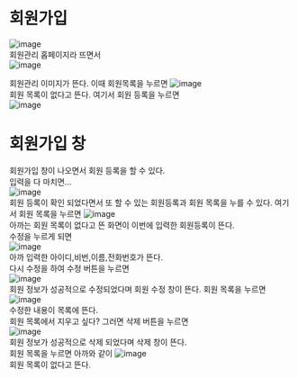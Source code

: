 # 회원가입
![image](https://user-images.githubusercontent.com/109999600/181663814-774b9c33-c803-4c50-9c81-ec161b484123.png)
<br>회원관리 홉페이지라 뜨면서<br>
![image](https://user-images.githubusercontent.com/109999600/181663873-a05998ae-c02d-4809-87af-f51da7f5d774.png)

회원관리 이미지가 뜬다.
이때 회원목록을 누르면
![image](https://user-images.githubusercontent.com/109999600/181664051-d0cd984b-68b3-44fa-988d-1e316aa8c835.png)
<br>
회원 목록이 없다고 뜬다.
여기서 회원 등록을 누르면<br> 
![image](https://user-images.githubusercontent.com/109999600/181664306-3905fb1f-d8ad-4707-867b-44fdffd86548.png)
<br>
# 회원가입 창
회원가입 창이 나오면서 회원 등록을 할 수 있다.<br>
입력을 다 마치면...<br>
![image](https://user-images.githubusercontent.com/109999600/181664709-5cb32fc9-5f4f-4afe-8092-a4ac6ec9305d.png)<br>
회원 등록이 확인 되었다면서 또 할 수 있는 회원등록과 회원 목록을 누를 수 있다.
여기서 회원 목록을 누르면
![image](https://user-images.githubusercontent.com/109999600/181664943-dae8936a-d4a7-49c2-bedd-d2b8bf82842f.png)
<br>
아까는 회원 목록이 없다고 뜬 화면이 이번에 입력한 회원등록이 뜬다.<br>
수정을 누르게 되면<br>
![image](https://user-images.githubusercontent.com/109999600/181665252-9866f76f-3f5c-4397-aea7-2bacecc844b9.png)<br>
아까 입력한 아이디,비번,이름,전화번호가 뜬다.<br>
다시 수정을 하여 수정 버튼을 누르면<br>
![image](https://user-images.githubusercontent.com/109999600/181665518-939939a5-9621-4460-89ce-bf26de47220f.png)<br>
회원 정보가 성공적으로 수정되었다며 회원 수정 창이 뜬다.
회원 목록을 누르면<br>
![image](https://user-images.githubusercontent.com/109999600/181665647-e4f5d2fe-3314-417e-a85d-d04999ebb7de.png)<br>
수정한 내용이 목록에 뜬다.<br>
회원 목록에서 지우고 싶다? 그러면 삭제 버튼을 누르면<br>
![image](https://user-images.githubusercontent.com/109999600/181665844-77ff3d73-a8ea-4d23-90ec-ede8cbb9af05.png)<br>
회원 정보가 성공적으로 삭제 되었다며 삭제 창이 뜬다.<br>
회원 목록을 누르면 아까와 같이 
![image](https://user-images.githubusercontent.com/109999600/181665935-f884fd44-e01d-44a1-b735-bfc8dae180da.png)<br>
회원 목록이 없다고 뜬다.

